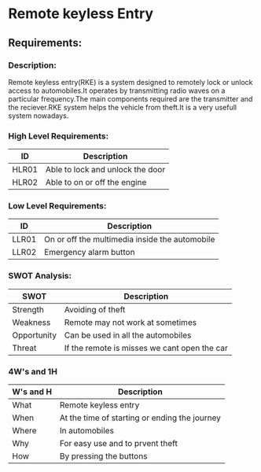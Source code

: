 # Remote keyless Entry
## Requirements:
### Description:
Remote keyless entry(RKE) is a system designed to remotely lock or unlock access to automobiles.It operates by transmitting radio waves on a particular frequency.The main components required are the transmitter and the reciever.RKE system helps the vehicle from theft.It is a very usefull system nowadays.
### High Level Requirements:
| ID | Description |
| --- | --- |
| HLR01 | Able to lock and unlock the door |
| HLR02 | Able to on or off the engine |
### Low Level Requirements:
| ID | Description |
| --- | --- |
| LLR01 | On or off the multimedia inside the automobile |
| LLR02 | Emergency alarm button |
### SWOT Analysis:
| SWOT | Description |
| --- | --- |
| Strength | Avoiding of theft |
| Weakness | Remote may not work at sometimes |
| Opportunity | Can be used in all the automobiles |
| Threat | If the remote is misses we cant open the car |
### 4W's and 1H
| W's and H | Description |
| --- | --- |
| What | Remote keyless entry |
| When | At the time of starting or ending the journey |
| Where | In automobiles |
| Why | For easy use and to prvent theft |
| How | By pressing the buttons |
